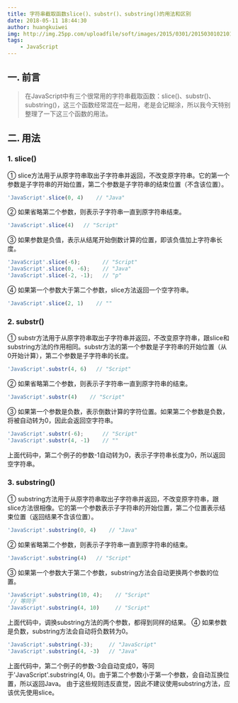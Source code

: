 ```yaml
---
title: 字符串截取函数slice()、substr()、substring()的用法和区别
date: 2018-05-11 18:44:30
author: huangkuiwei
img: http://img.25pp.com/uploadfile/soft/images/2015/0301/20150301021016689.jpg
tags: 
    - JavaScript
---
```

## 一. 前言
> 在JavaScript中有三个很常用的字符串截取函数：slice()、substr()、substring()，这三个函数经常混在一起用，老是会记糊涂，所以我今天特别整理了一下这三个函数的用法。
## 二. 用法
### 1. slice()
① slice方法用于从原字符串取出子字符串并返回，不改变原字符串。它的第一个参数是子字符串的开始位置，第二个参数是子字符串的结束位置（不含该位置）。
```javascript
'JavaScript'.slice(0, 4)    // "Java"
```
② 如果省略第二个参数，则表示子字符串一直到原字符串结束。
```javascript
'JavaScript'.slice(4)   // "Script"
```
③ 如果参数是负值，表示从结尾开始倒数计算的位置，即该负值加上字符串长度。
```javascript
'JavaScript'.slice(-6);       // "Script"
'JavaScript'.slice(0, -6);    // "Java"
'JavaScript'.slice(-2, -1);   // "p"
```
④ 如果第一个参数大于第二个参数，slice方法返回一个空字符串。
```javascript
'JavaScript'.slice(2, 1)    // ""
```
### 2. substr()
① substr方法用于从原字符串取出子字符串并返回，不改变原字符串，跟slice和substring方法的作用相同。substr方法的第一个参数是子字符串的开始位置（从0开始计算），第二个参数是子字符串的长度。
```javascript
'JavaScript'.substr(4, 6)   // "Script"
```
② 如果省略第二个参数，则表示子字符串一直到原字符串的结束。
```javascript
'JavaScript'.substr(4)    // "Script"
```
③ 如果第一个参数是负数，表示倒数计算的字符位置。如果第二个参数是负数，将被自动转为0，因此会返回空字符串。
```javascript
'JavaScript'.substr(-6);      // "Script"
'JavaScript'.substr(4, -1)    // ""
```
上面代码中，第二个例子的参数-1自动转为0，表示子字符串长度为0，所以返回空字符串。
### 3. substring()
① substring方法用于从原字符串取出子字符串并返回，不改变原字符串，跟slice方法很相像。它的第一个参数表示子字符串的开始位置，第二个位置表示结束位置（返回结果不含该位置）。
```javascript
'JavaScript'.substring(0, 4)    // "Java"
```
② 如果省略第二个参数，则表示子字符串一直到原字符串的结束。
```javascript
'JavaScript'.substring(4)   // "Script"
```
③ 如果第一个参数大于第二个参数，substring方法会自动更换两个参数的位置。
```javascript
'JavaScript'.substring(10, 4);    // "Script"
 // 等同于
'JavaScript'.substring(4, 10)     // "Script"
```
上面代码中，调换substring方法的两个参数，都得到同样的结果。
④ 如果参数是负数，substring方法会自动将负数转为0。
```javascript
'JavaScript'.substring(-3);     // "JavaScript"
'JavaScript'.substring(4, -3)   // "Java"
```
上面代码中，第二个例子的参数-3会自动变成0，等同于'JavaScript'.substring(4, 0)。由于第二个参数小于第一个参数，会自动互换位置，所以返回Java。
由于这些规则违反直觉，因此不建议使用substring方法，应该优先使用slice。